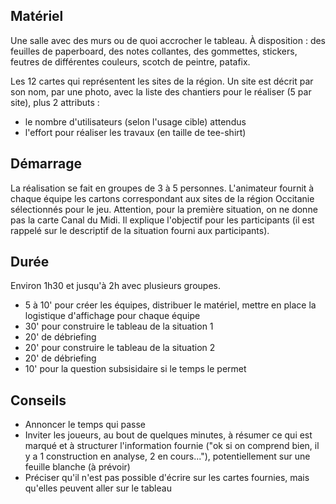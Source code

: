 ## Matériel
Une salle avec des murs ou de quoi accrocher le tableau. À disposition : des feuilles de paperboard, des notes collantes, des gommettes, stickers, feutres de différentes couleurs, scotch de peintre, patafix.

Les 12 cartes qui représentent les sites de la région. Un site est décrit par son nom, par une photo, avec la liste des chantiers pour le réaliser (5 par site), plus 2 attributs : 
- le nombre d'utilisateurs (selon l'usage cible) attendus
- l'effort pour réaliser les travaux (en taille de tee-shirt)

## Démarrage
La réalisation se fait en groupes de 3 à 5 personnes.
L'animateur fournit à chaque équipe les cartons correspondant aux sites de la région Occitanie sélectionnés pour le jeu. Attention, pour la première situation, on ne donne pas la carte Canal du Midi.
Il explique l'objectif pour les participants (il est rappelé sur le descriptif de la situation fourni aux participants).

## Durée
Environ 1h30 et jusqu'à 2h avec plusieurs groupes.
- 5 à 10' pour créer les équipes, distribuer le matériel, mettre en place la logistique d'affichage pour chaque équipe
- 30' pour construire le tableau de la situation 1
- 20' de débriefing
- 20' pour construire le tableau de la situation 2
- 20' de débriefing
- 10' pour la question subsisidaire si le temps le permet

## Conseils
- Annoncer le temps qui passe
- Inviter les joueurs, au bout de quelques minutes, à résumer ce qui est marqué et à structurer l'information fournie ("ok si on comprend bien, il y a 1 construction en analyse, 2 en cours..."), potentiellement sur une feuille blanche (à prévoir)
- Préciser qu'il n'est pas possible d'écrire sur les cartes fournies, mais qu'elles peuvent aller sur le tableau
